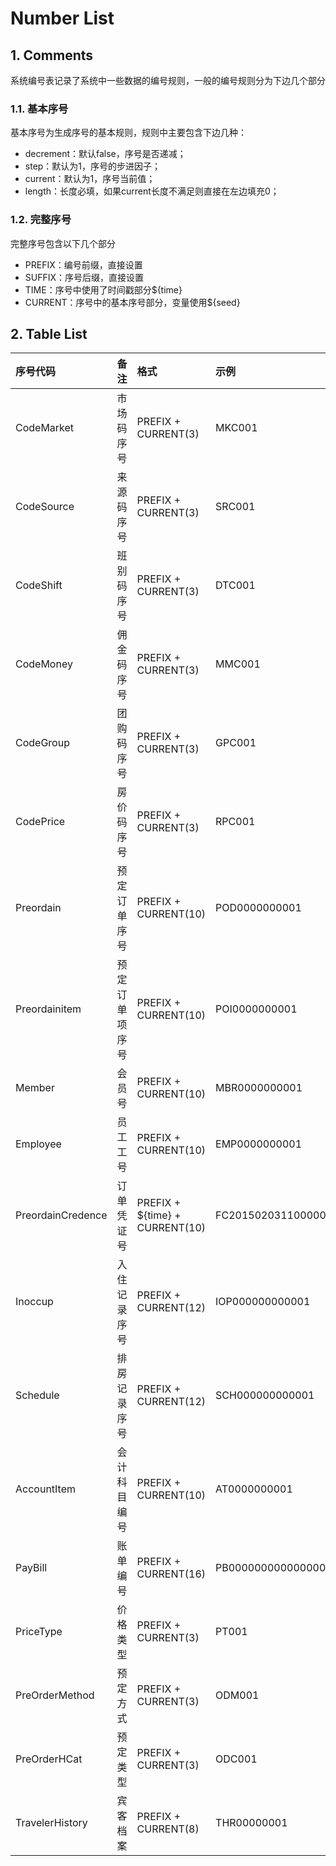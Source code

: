 # Number List

## 1. Comments

系统编号表记录了系统中一些数据的编号规则，一般的编号规则分为下边几个部分

### 1.1. 基本序号

基本序号为生成序号的基本规则，规则中主要包含下边几种：

* decrement：默认false，序号是否递减；
* step：默认为1，序号的步进因子；
* current：默认为1，序号当前值；
* length：长度必填，如果current长度不满足则直接在左边填充0；

### 1.2. 完整序号

完整序号包含以下几个部分

* PREFIX：编号前缀，直接设置
* SUFFIX：序号后缀，直接设置
* TIME：序号中使用了时间戳部分${time}
* CURRENT：序号中的基本序号部分，变量使用${seed}

## 2. Table List

| 序号代码 | 备注 | 格式 | 示例 |
| :--- | :--- | :--- | :--- |
| CodeMarket | 市场码序号 | PREFIX + CURRENT\(3\) | MKC001 |
| CodeSource | 来源码序号 | PREFIX + CURRENT\(3\) | SRC001 |
| CodeShift | 班别码序号 | PREFIX + CURRENT\(3\) | DTC001 |
| CodeMoney | 佣金码序号 | PREFIX + CURRENT\(3\) | MMC001 |
| CodeGroup | 团购码序号 | PREFIX + CURRENT\(3\) | GPC001 |
| CodePrice | 房价码序号 | PREFIX + CURRENT\(3\) | RPC001 |
| Preordain | 预定订单序号 | PREFIX + CURRENT\(10\) | POD0000000001 |
| Preordainitem | 预定订单项序号 | PREFIX + CURRENT\(10\) | POI0000000001 |
| Member | 会员号 | PREFIX + CURRENT\(10\) | MBR0000000001 |
| Employee | 员工工号 | PREFIX + CURRENT\(10\) | EMP0000000001 |
| PreordainCredence | 订单凭证号 | PREFIX + ${time} + CURRENT\(10\) | FC20150203110000000001 |
| Inoccup | 入住记录序号 | PREFIX + CURRENT\(12\) | IOP000000000001 |
| Schedule | 排房记录序号 | PREFIX + CURRENT\(12\) | SCH000000000001 |
| AccountItem | 会计科目编号 | PREFIX + CURRENT\(10\) | AT0000000001 |
| PayBill | 账单编号 | PREFIX + CURRENT\(16\) | PB0000000000000001 |
| PriceType | 价格类型 | PREFIX + CURRENT\(3\) | PT001 |
| PreOrderMethod | 预定方式 | PREFIX + CURRENT\(3\) | ODM001 |
| PreOrderHCat | 预定类型 | PREFIX + CURRENT\(3\) | ODC001 |
| TravelerHistory | 宾客档案 | PREFIX + CURRENT\(8\) | THR00000001 |



